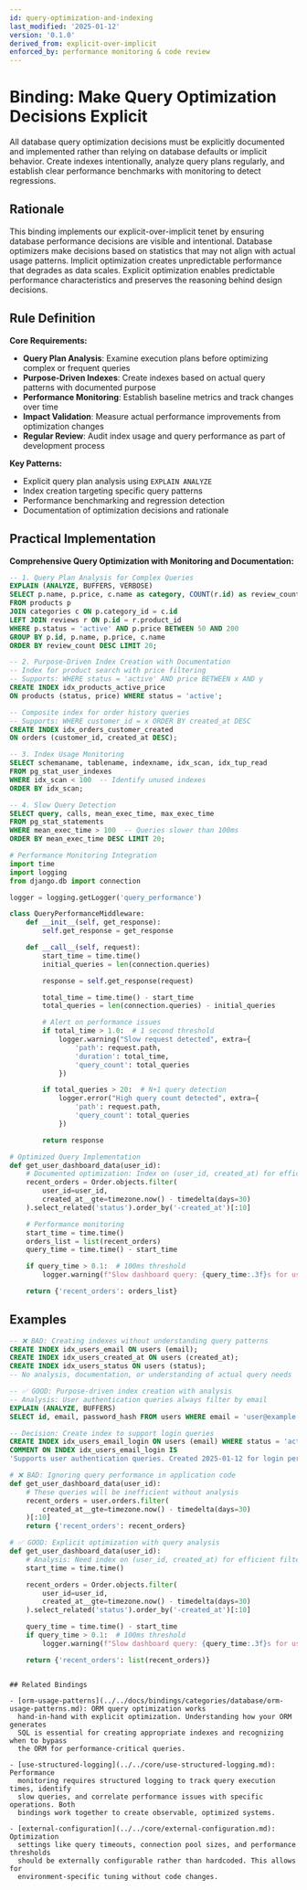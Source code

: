 ```yaml
---
id: query-optimization-and-indexing
last_modified: '2025-01-12'
version: '0.1.0'
derived_from: explicit-over-implicit
enforced_by: performance monitoring & code review
---
```


# Binding: Make Query Optimization Decisions Explicit

All database query optimization decisions must be explicitly documented and
implemented rather than relying on database defaults or implicit behavior.
Create indexes intentionally, analyze query plans regularly, and establish
clear performance benchmarks with monitoring to detect regressions.

## Rationale

This binding implements our explicit-over-implicit tenet by ensuring database performance decisions are visible and intentional. Database optimizers make decisions based on statistics that may not align with actual usage patterns. Implicit optimization creates unpredictable performance that degrades as data scales. Explicit optimization enables predictable performance characteristics and preserves the reasoning behind design decisions.

## Rule Definition

**Core Requirements:**

- **Query Plan Analysis**: Examine execution plans before optimizing complex or frequent queries
- **Purpose-Driven Indexes**: Create indexes based on actual query patterns with documented purpose
- **Performance Monitoring**: Establish baseline metrics and track changes over time
- **Impact Validation**: Measure actual performance improvements from optimization changes
- **Regular Review**: Audit index usage and query performance as part of development process

**Key Patterns:**
- Explicit query plan analysis using `EXPLAIN ANALYZE`
- Index creation targeting specific query patterns
- Performance benchmarking and regression detection
- Documentation of optimization decisions and rationale

## Practical Implementation

**Comprehensive Query Optimization with Monitoring and Documentation:**

```sql
-- 1. Query Plan Analysis for Complex Queries
EXPLAIN (ANALYZE, BUFFERS, VERBOSE)
SELECT p.name, p.price, c.name as category, COUNT(r.id) as review_count
FROM products p
JOIN categories c ON p.category_id = c.id
LEFT JOIN reviews r ON p.id = r.product_id
WHERE p.status = 'active' AND p.price BETWEEN 50 AND 200
GROUP BY p.id, p.name, p.price, c.name
ORDER BY review_count DESC LIMIT 20;

-- 2. Purpose-Driven Index Creation with Documentation
-- Index for product search with price filtering
-- Supports: WHERE status = 'active' AND price BETWEEN x AND y
CREATE INDEX idx_products_active_price
ON products (status, price) WHERE status = 'active';

-- Composite index for order history queries
-- Supports: WHERE customer_id = x ORDER BY created_at DESC
CREATE INDEX idx_orders_customer_created
ON orders (customer_id, created_at DESC);

-- 3. Index Usage Monitoring
SELECT schemaname, tablename, indexname, idx_scan, idx_tup_read
FROM pg_stat_user_indexes
WHERE idx_scan < 100  -- Identify unused indexes
ORDER BY idx_scan;

-- 4. Slow Query Detection
SELECT query, calls, mean_exec_time, max_exec_time
FROM pg_stat_statements
WHERE mean_exec_time > 100  -- Queries slower than 100ms
ORDER BY mean_exec_time DESC LIMIT 20;
```

```python
# Performance Monitoring Integration
import time
import logging
from django.db import connection

logger = logging.getLogger('query_performance')

class QueryPerformanceMiddleware:
    def __init__(self, get_response):
        self.get_response = get_response

    def __call__(self, request):
        start_time = time.time()
        initial_queries = len(connection.queries)

        response = self.get_response(request)

        total_time = time.time() - start_time
        total_queries = len(connection.queries) - initial_queries

        # Alert on performance issues
        if total_time > 1.0:  # 1 second threshold
            logger.warning("Slow request detected", extra={
                'path': request.path,
                'duration': total_time,
                'query_count': total_queries
            })

        if total_queries > 20:  # N+1 query detection
            logger.error("High query count detected", extra={
                'path': request.path,
                'query_count': total_queries
            })

        return response

# Optimized Query Implementation
def get_user_dashboard_data(user_id):
    # Documented optimization: Index on (user_id, created_at) for efficient sorting
    recent_orders = Order.objects.filter(
        user_id=user_id,
        created_at__gte=timezone.now() - timedelta(days=30)
    ).select_related('status').order_by('-created_at')[:10]

    # Performance monitoring
    start_time = time.time()
    orders_list = list(recent_orders)
    query_time = time.time() - start_time

    if query_time > 0.1:  # 100ms threshold
        logger.warning(f"Slow dashboard query: {query_time:.3f}s for user {user_id}")

    return {'recent_orders': orders_list}
```

## Examples

```sql
-- ❌ BAD: Creating indexes without understanding query patterns
CREATE INDEX idx_users_email ON users (email);
CREATE INDEX idx_users_created_at ON users (created_at);
CREATE INDEX idx_users_status ON users (status);
-- No analysis, documentation, or understanding of actual query needs

-- ✅ GOOD: Purpose-driven index creation with analysis
-- Analysis: User authentication queries always filter by email
EXPLAIN (ANALYZE, BUFFERS)
SELECT id, email, password_hash FROM users WHERE email = 'user@example.com';

-- Decision: Create index to support login queries
CREATE INDEX idx_users_email_login ON users (email) WHERE status = 'active';
COMMENT ON INDEX idx_users_email_login IS
'Supports user authentication queries. Created 2025-01-12 for login performance.';
```

```python
# ❌ BAD: Ignoring query performance in application code
def get_user_dashboard_data(user_id):
    # These queries will be inefficient without analysis
    recent_orders = user.orders.filter(
        created_at__gte=timezone.now() - timedelta(days=30)
    )[:10]
    return {'recent_orders': recent_orders}

# ✅ GOOD: Explicit optimization with query analysis
def get_user_dashboard_data(user_id):
    # Analysis: Need index on (user_id, created_at) for efficient filtering/sorting
    start_time = time.time()

    recent_orders = Order.objects.filter(
        user_id=user_id,
        created_at__gte=timezone.now() - timedelta(days=30)
    ).select_related('status').order_by('-created_at')[:10]

    query_time = time.time() - start_time
    if query_time > 0.1:  # 100ms threshold
        logger.warning(f"Slow dashboard query: {query_time:.3f}s for user {user_id}")

    return {'recent_orders': list(recent_orders)}
```
```

## Related Bindings

- [orm-usage-patterns](../../docs/bindings/categories/database/orm-usage-patterns.md): ORM query optimization works
  hand-in-hand with explicit optimization. Understanding how your ORM generates
  SQL is essential for creating appropriate indexes and recognizing when to bypass
  the ORM for performance-critical queries.

- [use-structured-logging](../../core/use-structured-logging.md): Performance
  monitoring requires structured logging to track query execution times, identify
  slow queries, and correlate performance issues with specific operations. Both
  bindings work together to create observable, optimized systems.

- [external-configuration](../../core/external-configuration.md): Optimization
  settings like query timeouts, connection pool sizes, and performance thresholds
  should be externally configurable rather than hardcoded. This allows for
  environment-specific tuning without code changes.

